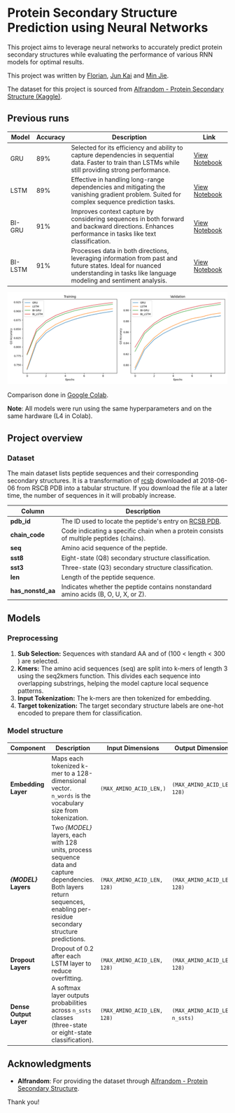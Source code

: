 # Protein Secondary Structure Prediction using Neural Networks

This project aims to leverage neural networks to accurately predict protein secondary structures while evaluating the performance of various RNN models for optimal results.

This project was written by [Florian](https://www.linkedin.com/in/XX/), [Jun Kai](https://www.linkedin.com/in/yipjk/) and [Min Jie](https://www.linkedin.com/in/XX/).

The dataset for this project is sourced from [Alfrandom - Protein Secondary Structure (Kaggle)](https://www.kaggle.com/datasets/alfrandom/protein-secondary-structure).

## Previous runs

| Model   | Accuracy | Description                                                                                                                                                                    | Link                                                                                                   |
| ------- | -------- | ------------------------------------------------------------------------------------------------------------------------------------------------------------------------------ | ------------------------------------------------------------------------------------------------------ |
| GRU     | 89%      | Selected for its efficiency and ability to capture dependencies in sequential data. Faster to train than LSTMs while still providing strong performance.                       | [View Notebook](https://colab.research.google.com/drive/1bu4d0PFq-xVHjNbFBdoKCjQPnkuCraOO?usp=sharing) |
| LSTM    | 89%      | Effective in handling long-range dependencies and mitigating the vanishing gradient problem. Suited for complex sequence prediction tasks.                                     | [View Notebook](https://colab.research.google.com/drive/1bhPuqLQtwF6GSRCO1RnPC3pL1JFizU9S?usp=sharing) |
| BI-GRU  | 91%      | Improves context capture by considering sequences in both forward and backward directions. Enhances performance in tasks like text classification.                             | [View Notebook](https://colab.research.google.com/drive/1Qfu4eseFzlBexhAWWMl0Nrzmf4LUNPaA?usp=sharing) |
| BI-LSTM | 91%      | Processes data in both directions, leveraging information from past and future states. Ideal for nuanced understanding in tasks like language modeling and sentiment analysis. | [View Notebook](https://colab.research.google.com/drive/1g5FtOeL34uxMCgcDiee0Hs8rQhtCsRso?usp=sharing) |

![Accuracy comparison](./POST/accuracy.png)

Comparison done in [Google Colab](https://colab.research.google.com/drive/1VjYO96ouZbZEeGzineEPOOiUi_iTAcr1?usp=sharing).

**Note**: All models were run using the same hyperparameters and on the same hardware (L4 in Colab).

## Project overview

### Dataset

The main dataset lists peptide sequences and their corresponding secondary structures. It is a transformation of [rcsb](https://cdn.rcsb.org/etl/kabschSander/ss.txt.gz) downloaded at 2018-06-06 from RSCB PDB into a tabular structure. If you download the file at a later time, the number of sequences in it will probably increase.

| **Column**        | **Description**                                                                         |
| ----------------- | --------------------------------------------------------------------------------------- |
| **pdb_id**        | The ID used to locate the peptide's entry on [RCSB PDB](https://www.rcsb.org/).         |
| **chain_code**    | Code indicating a specific chain when a protein consists of multiple peptides (chains). |
| **seq**           | Amino acid sequence of the peptide.                                                     |
| **sst8**          | Eight-state (Q8) secondary structure classification.                                    |
| **sst3**          | Three-state (Q3) secondary structure classification.                                    |
| **len**           | Length of the peptide sequence.                                                         |
| **has_nonstd_aa** | Indicates whether the peptide contains nonstandard amino acids (B, O, U, X, or Z).      |

## Models

### Preprocessing

1. **Sub Selection:** Sequences with standard AA and of (100 < length < 300 ) are selected.
2. **Kmers:** The amino acid sequences (seq) are split into k-mers of length 3 using the seq2kmers function. This divides each sequence into overlapping substrings, helping the model capture local sequence patterns.
3. **Input Tokenization:** The k-mers are then tokenized for embedding.
4. **Target tokenization:** The target secondary structure labels are one-hot encoded to prepare them for classification.

### Model structure

| **Component**          | **Description**                                                                                                                                                                | **Input Dimensions**        | **Output Dimensions**          |
| ---------------------- | ------------------------------------------------------------------------------------------------------------------------------------------------------------------------------ | --------------------------- | ------------------------------ |
| **Embedding Layer**    | Maps each tokenized k-mer to a 128-dimensional vector. `n_words` is the vocabulary size from tokenization.                                                                     | `(MAX_AMINO_ACID_LEN,)`     | `(MAX_AMINO_ACID_LEN, 128)`    |
| **_{MODEL}_ Layers**   | Two _{MODEL}_ layers, each with 128 units, process sequence data and capture dependencies. Both layers return sequences, enabling per-residue secondary structure predictions. | `(MAX_AMINO_ACID_LEN, 128)` | `(MAX_AMINO_ACID_LEN, 128)`    |
| **Dropout Layers**     | Dropout of 0.2 after each LSTM layer to reduce overfitting.                                                                                                                    | `(MAX_AMINO_ACID_LEN, 128)` | `(MAX_AMINO_ACID_LEN, 128)`    |
| **Dense Output Layer** | A softmax layer outputs probabilities across `n_ssts` classes (three-state or eight-state classification).                                                                     | `(MAX_AMINO_ACID_LEN, 128)` | `(MAX_AMINO_ACID_LEN, n_ssts)` |

## Acknowledgments

- **Alfrandom**: For providing the dataset through [Alfrandom - Protein Secondary Structure](https://www.kaggle.com/datasets/alfrandom/protein-secondary-structure).

Thank you!
